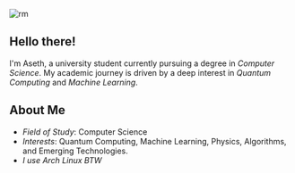 ![rm](https://github.com/user-attachments/assets/a914361b-12b0-4c66-b45b-daee4abcbf25)


## Hello there!

I'm Aseth, a university student currently pursuing a degree in *Computer Science*. My academic journey is driven by a deep interest in *Quantum Computing* and *Machine Learning*.

## About Me

- *Field of Study*: Computer Science
- *Interests*: Quantum Computing, Machine Learning, Physics, Algorithms, and Emerging Technologies.
- *I use Arch Linux BTW*
